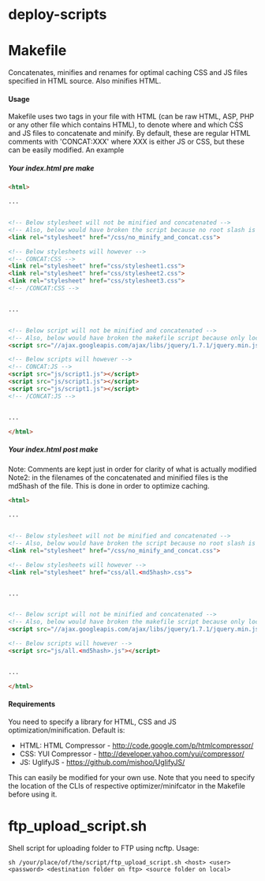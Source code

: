 deploy-scripts
==============

# Makefile

Concatenates, minifies and renames for optimal caching CSS and JS files specified in HTML source. Also minifies HTML.

#### Usage
Makefile uses two tags in your file with HTML (can be raw HTML, ASP, PHP or any other file which contains HTML), to denote where and which CSS and JS files to concatenate and minify. By default, these are regular HTML comments with 'CONCAT:XXX' where XXX is either JS or CSS, but these can be easily modified. An example

##### Your index.html pre make

```html
<html>

...


<!-- Below stylesheet will not be minified and concatenated -->
<!-- Also, below would have broken the script because no root slash is allow at the moment (or, it will most likely end up doing some weird stuff if a root slash is included) -->
<link rel="stylesheet" href="/css/no_minify_and_concat.css">

<!-- Below stylesheets will however -->
<!-- CONCAT:CSS -->
<link rel="stylesheet" href="css/stylesheet1.css">
<link rel="stylesheet" href="css/stylesheet2.css">
<link rel="stylesheet" href="css/stylesheet3.css">
<!-- /CONCAT:CSS -->


...


<!-- Below script will not be minified and concatenated -->
<!-- Also, below would have broken the makefile script because only local files are allowed -->
<script src="//ajax.googleapis.com/ajax/libs/jquery/1.7.1/jquery.min.js"></script>

<!-- Below scripts will however -->
<!-- CONCAT:JS -->
<script src="js/script1.js"></script>
<script src="js/script1.js"></script>
<script src="js/script1.js"></script>
<!-- /CONCAT:JS -->


...

</html>
```

##### Your index.html post make 
Note: Comments are kept just in order for clarity of what is actually modified
Note2: <md5hash> in the filenames of the concatenated and minified files is the md5hash of the file. This is done in order to optimize caching.

```html
<html>

...


<!-- Below stylesheet will not be minified and concatenated -->
<!-- Also, below would have broken the script because no root slash is allow at the moment (or, it will most likely end up doing some weird stuff if a root slash is included) -->
<link rel="stylesheet" href="/css/no_minify_and_concat.css">

<!-- Below stylesheets will however -->
<link rel="stylesheet" href="css/all.<md5hash>.css">


...


<!-- Below script will not be minified and concatenated -->
<!-- Also, below would have broken the makefile script because only local files are allowed -->
<script src="//ajax.googleapis.com/ajax/libs/jquery/1.7.1/jquery.min.js"></script>

<!-- Below scripts will however -->
<script src="js/all.<md5hash>.js"></script>


...

</html>
```

#### Requirements
You need to specify a library for HTML, CSS and JS optimization/minification. Default is:

* HTML: HTML Compressor - http://code.google.com/p/htmlcompressor/
* CSS: YUI Compressor - http://developer.yahoo.com/yui/compressor/
* JS: UglifyJS - https://github.com/mishoo/UglifyJS/

This can easily be modified for your own use. Note that you need to specify the location of the CLIs of respective optimizer/minifcator in the Makefile before using it.


# ftp_upload_script.sh
Shell script for uploading folder to FTP using ncftp. Usage:

```
sh /your/place/of/the/script/ftp_upload_script.sh <host> <user> <password> <destination folder on ftp> <source folder on local>
```